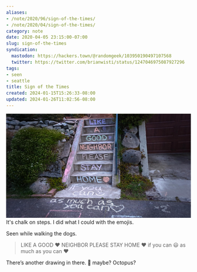 ```yaml
---
aliases:
- /note/2020/96/sign-of-the-times/
- /note/2020/04/sign-of-the-times/
category: note
date: 2020-04-05 23:15:00-07:00
slug: sign-of-the-times
syndication:
  mastodon: https://hackers.town/@randomgeek/103950190497107568
  twitter: https://twitter.com/brianwisti/status/1247046975087927296
tags:
- seen
- seattle
title: Sign of the Times
created: 2024-01-15T15:26:33-08:00
updated: 2024-01-26T11:02:56-08:00
---
```


![attachments/img/2020/cover-2020-04-05.jpg](../../../attachments/img/2020/cover-2020-04-05.jpg)
It's chalk on steps. I did what I could with the emojis.

Seen while walking the dogs.

 > 
 > LIKE A GOOD :heart: NEIGHBOR PLEASE STAY HOME :heart: if you can
 > :smiley: as much as you can :heart:

There’s another drawing in there. :balloon: maybe? Octopus?

